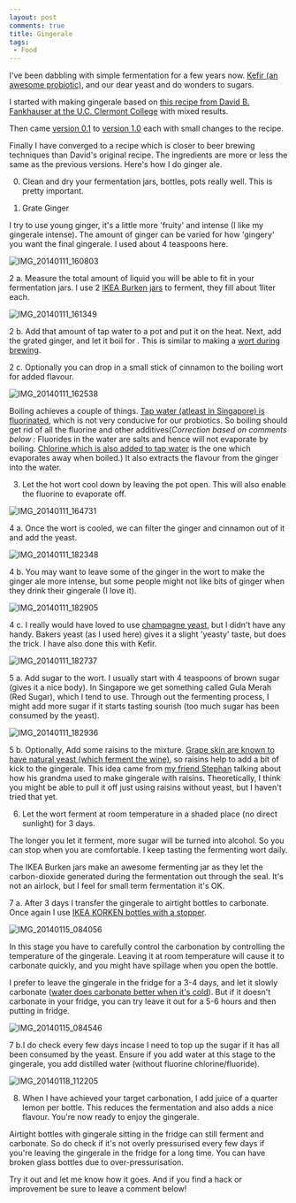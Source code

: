 ```yaml
---
layout: post
comments: true
title: Gingerale
tags:
 - Food
---
```


I've been dabbling with simple fermentation for a few years now. [Kefir (an awesome probiotic)][0], and our dear yeast and do wonders to sugars.

I started with making gingerale based on [this recipe from David B. Fankhauser at the U.C. Clermont College][1] with mixed results.

Then came [version 0.1][2] to [version 1.0][3] each with small changes to the recipe.

Finally I have converged to a recipe which is closer to beer brewing techniques than David's original recipe. The ingredients are more or less the same as the previous versions.  Here's how I do ginger ale.

0. Clean and dry your fermentation jars, bottles, pots really well. This is pretty important.

1. Grate Ginger

I try to use young ginger, it's a little more 'fruity' and intense (I like my gingerale intense).  The amount of ginger can be varied for how 'gingery' you want the final gingerale. I used about 4 teaspoons here.

![IMG_20140111_160803](../images/2014/01/IMG_20140111_160803.jpg)

2 a. Measure the total amount of liquid you will be able to fit in your fermentation jars. I use 2 [IKEA Burken jars][4] to ferment, they fill about 1liter each.

![IMG_20140111_161349](../images/2014/01/IMG_20140111_161349.jpg)

2 b. Add that amount of tap water to a pot and put it on the heat. Next, add the grated ginger, and let it boil for . This is similar to making a [wort during brewing][5].

2 c. Optionally you can drop in a small stick of cinnamon to the boiling wort for added flavour.

![IMG_20140111_162538](../images/2014/01/IMG_20140111_162538.jpg)

Boiling achieves a couple of things. [Tap water (atleast in Singapore) is fluorinated][6], which is not very conducive for our probiotics. So boiling should get rid of all the fluorine and other additives(_Correction based on comments below :_ Fluorides in the water are salts and hence will not evaporate by boiling. [Chlorine which is also added to tap water][7] is the one which evaporates away when boiled.) It also extracts the flavour from the ginger into the water.

3. Let the hot wort cool down by leaving the pot open. This will also enable the fluorine to evaporate off.

![IMG_20140111_164731](../images/2014/01/IMG_20140111_164731.jpg)

4 a. Once the wort is cooled, we can filter the ginger and cinnamon out of it and add the yeast.

![IMG_20140111_182348](../images/2014/01/IMG_20140111_182348.jpg)

4 b. You may want to leave some of the ginger in the wort to make the ginger ale more intense, but some people might not like bits of ginger when they drink their gingerale (I love it).

![IMG_20140111_182905](../images/2014/01/IMG_20140111_182905.jpg)

4 c. I really would have loved to use [champagne yeast][8], but I didn't have any handy. Bakers yeast (as I used here) gives it a slight 'yeasty' taste, but does the trick. I have also done this with Kefir.

![IMG_20140111_182737](../images/2014/01/IMG_20140111_182737.jpg)

5 a. Add sugar to the wort. I usually start with 4 teaspoons of brown sugar (gives it a nice body). In Singapore we get something called Gula Merah (Red Sugar), which I tend to use. Through out the fermenting process, I might add more sugar if it starts tasting sourish (too much sugar has been consumed by the yeast).

![IMG_20140111_182936](../images/2014/01/IMG_20140111_182936.jpg)

5 b. Optionally, Add some raisins to the mixture. [Grape skin are known to have natural yeast (which ferment the wine)][9], so raisins help to add a bit of kick to the gingerale. This idea came from [my friend Stephan][10] talking about how his grandma used to make gingerale with raisins. Theoretically, I think you might be able to pull it off just using raisins without yeast, but I haven't tried that yet.

6. Let the wort ferment at room temperature in a shaded place (no direct sunlight) for 3 days.

The longer you let it ferment, more sugar will be turned into alcohol. So you can stop when you are comfortable. I keep tasting the fermenting wort daily.

The IKEA Burken jars make an awesome fermenting jar as they let the carbon-dioxide generated during the fermentation out through the seal. It's not an airlock, but I feel for small term fermentation it's OK.

7 a. After 3 days I transfer the gingerale to airtight bottles to carbonate. Once again I use [IKEA KORKEN bottles with a stopper][11].

![IMG_20140115_084056](../images/2014/01/IMG_20140115_084056.jpg)

In this stage you have to carefully control the carbonation by controlling the temperature of the gingerale. Leaving it at room temperature will cause it to carbonate quickly, and you might have spillage when you open the bottle.

I prefer to leave the gingerale in the fridge for a 3-4 days, and let it slowly carbonate ([water does carbonate better when it's cold][12]). But if it doesn't carbonate in your fridge, you can try leave it out for a 5-6 hours and then putting in fridge.

![IMG_20140115_084546](../images/2014/01/IMG_20140115_084546.jpg)

7 b.I do check every few days incase I need to top up the sugar if it has all been consumed by the yeast. Ensure if you add water at this stage to the gingerale, you add distilled water (without fluorine chlorine/fluoride).

![IMG_20140118_112205](../images/2014/01/IMG_20140118_112205.jpg)

8. When I have achieved your target carbonation, I add juice of a quarter lemon per bottle. This reduces the fermentation and also adds a nice flavour. You're now ready to enjoy the gingerale.

Airtight bottles with gingerale sitting in the fridge can still  ferment and carbonate. So do check if it's not overly pressurised every few days if you're leaving the gingerale in the fridge for a long time. You can have broken glass bottles due to over-pressurisation.

Try it out and let me know how it goes. And if you find a hack or improvement be sure to leave a comment below!


[0]: http://en.wikipedia.org/wiki/Kefir
[1]: http://biology.clc.uc.edu/fankhauser/cheese/ginger_ale_ag0.htm
[2]: http://kitchenhacks.tumblr.com/day/2012/12/23
[3]: http://kitchenhacks.tumblr.com/day/2013/10/12
[4]: http://www.ikea.com/sg/en/catalog/products/40179816/
[5]: http://en.wikipedia.org/wiki/Wort
[6]: http://en.wikipedia.org/wiki/Fluoridation_by_country
[7]: http://www.pub.gov.sg/general/watersupply/Pages/WaterTreatment.aspx
[8]: http://www.amazon.com/Champagne-Yeast-10-Packs-Dried/dp/B00434CB74
[9]: http://en.wikipedia.org/wiki/Yeast_in_winemaking
[10]: http://blog.werkswinkel.net/
[11]: http://www.ikea.com/sg/en/catalog/products/00213558/
[12]: http://chemwiki.ucdavis.edu/Physical_Chemistry/Physical_Properties_of_Matter/Solutions/Solubilty/Solubility_and_Factors_Affecting_Solubility
